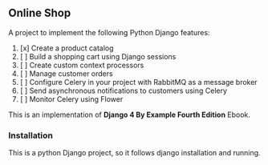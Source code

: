 ## Online Shop

A project to implement the following Python Django features:

1. [x] Create a product catalog
2. [ ] Build a shopping cart using Django sessions
3. [ ] Create custom context processors
4. [ ] Manage customer orders
5. [ ] Configure Celery in your project with RabbitMQ as a message broker
6. [ ] Send asynchronous notifications to customers using Celery
7. [ ] Monitor Celery using Flower


This is an implementation of **Django 4 By Example Fourth Edition** Ebook.

### Installation
This is a python Django project, so it follows django installation and running.
